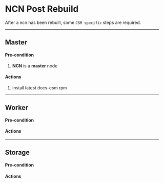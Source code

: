 # NCN Post Rebuild

After a ncn has been rebuilt, some `CSM specific` steps are required.

---

## Master

#### Pre-condition

1. **NCN** is a **master** node

#### Actions

1. install latest docs-csm rpm

---

## Worker

#### Pre-condition

#### Actions

---

## Storage

#### Pre-condition

#### Actions
